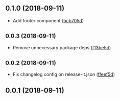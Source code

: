 ## 0.1.0 (2018-09-11)

* Add footer component ([bcb705d](https://github.com/samarazaida/zaida/commit/bcb705d))



## <small>0.0.3 (2018-09-11)</small>

* Remove unnecessary package deps ([f13be5d](https://github.com/samarazaida/zaida/commit/f13be5d))



## <small>0.0.2 (2018-09-11)</small>

* Fix changelog config on release-it.json ([ffeef5d](https://github.com/samarazaida/zaida/commit/ffeef5d))



<a name="0.0.1"></a>
## 0.0.1 (2018-09-11)





